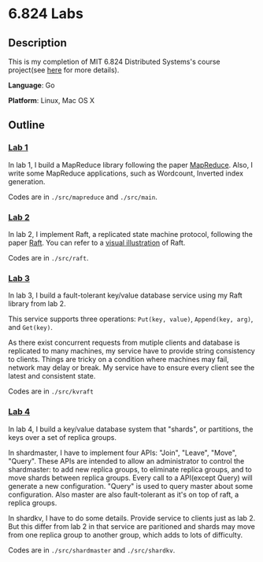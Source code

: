# 6.824 Labs



## Description 

This is my completion of MIT 6.824 Distributed Systems's course project(see [here](http://nil.csail.mit.edu/6.824/2018/index.html) for more details).

**Language**: Go

**Platform**: Linux, Mac OS X



## Outline

### [Lab 1](http://nil.csail.mit.edu/6.824/2018/labs/lab-1.html) 

In lab 1, I build a MapReduce library following the paper [MapReduce](http://static.googleusercontent.com/media/research.google.com/en//archive/mapreduce-osdi04.pdf). Also, I write some MapReduce applications, such as Wordcount, Inverted index generation. 

Codes are in `./src/mapreduce` and `./src/main`.



### [Lab 2](http://nil.csail.mit.edu/6.824/2018/labs/lab-raft.html)

In lab 2, I implement Raft, a replicated state machine protocol, following the paper [Raft](http://nil.csail.mit.edu/6.824/2018/papers/raft-extended.pdf). You can refer to a [visual illustration](http://thesecretlivesofdata.com/raft/) of Raft. 

Codes are in `./src/raft`. 



### [Lab 3](http://nil.csail.mit.edu/6.824/2018/labs/lab-kvraft.html)

In lab 3, I build a fault-tolerant key/value database service using my Raft library from lab 2. 

This service supports three operations: `Put(key, value)`, `Append(key, arg)`, and `Get(key)`.

As there exist concurrent requests from mutiple clients and database is replicated to many machines, my service have to provide string consistency to clients. Things are tricky on a condition where machines may fail, network may delay or break. My service have to ensure every client see the latest and consistent state.

Codes are in `./src/kvraft`



### [Lab 4](http://nil.csail.mit.edu/6.824/2018/labs/lab-shard.html)

In lab 4, I build a key/value database system that "shards", or partitions, the keys over a set of replica groups. 

In shardmaster, I have to implement four APIs: "Join", "Leave", "Move", "Query". These APIs are intended to allow an administrator to control the shardmaster: to add new replica groups, to eliminate replica groups, and to move shards between replica groups. Every call to a API(except Query) will generate a new configuration. "Query" is used to query master about some configuration. Also master are also fault-tolerant as it's on top of raft, a replica groups.

In shardkv, I have to do some details. Provide service to clients just as lab 2. But this differ from lab 2 in that service are paritioned and shards may move from one replica group to another group, which adds to lots of difficulty.

Codes are in `./src/shardmaster` and `./src/shardkv`.